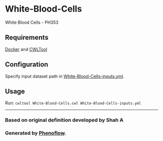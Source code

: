 # White-Blood-Cells

White Blood Cells - PH353

## Requirements

[Docker](https://docs.docker.com/install/) and [CWLTool](https://github.com/common-workflow-language/cwltool#install)

## Configuration

Specify input dataset path in [White-Blood-Cells-inputs.yml](White-Blood-Cells-inputs.yml).

## Usage

Run: `cwltool White-Blood-Cells.cwl White-Blood-Cells-inputs.yml`

***

### Based on original definition developed by Shah A
### Generated by [Phenoflow](https://kclhi.org/phenoflow).
